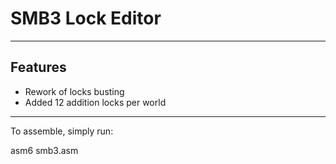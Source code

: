 # SMB3 Lock Editor
-------------
## Features
- Rework of locks busting
- Added 12 addition locks per world

-------------

To assemble, simply run:

asm6 smb3.asm
